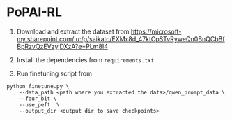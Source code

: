 # PoPAI-RL

1. Download and extract the dataset from https://microsoft-my.sharepoint.com/:u:/p/saikatc/EXMx8d_47ktCpSTvRyweQn0BnQCbBfBpRzvQzEVzyjDXzA?e=PLm8I4

2. Install the dependencies from `requirements.txt`
3. Run finetuning script from 
```
python finetune.py \
    --data_path <path where you extracted the data>/qwen_prompt_data \
    --four_bit \
    --use_peft  \
    --output_dir <output dir to save checkpoints>
```